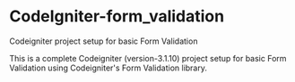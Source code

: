 # CodeIgniter-form_validation
Codeigniter project setup for basic Form Validation

This is a complete Codeigniter (version-3.1.10) project setup for basic Form Validation using Codeigniter's Form Validation library.
